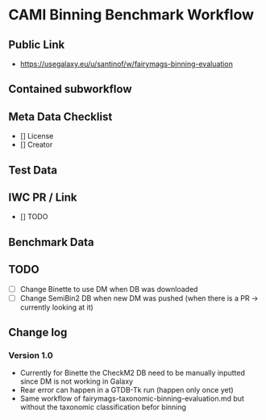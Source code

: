 # CAMI Binning Benchmark Workflow

## Public Link

* https://usegalaxy.eu/u/santinof/w/fairymags-binning-evaluation

## Contained subworkflow

## Meta Data Checklist

* [] License  
* [] Creator 

## Test Data


## IWC PR / Link

* [] TODO

## Benchmark Data

## TODO

* [ ] Change Binette to use DM when DB was downloaded
* [ ] Change SemiBin2 DB when new DM was pushed (when there is a PR -> currently looking at it)

## Change log

### Version 1.0
* Currently for Binette the CheckM2 DB need to be manually inputted since DM is not working in Galaxy
* Rear error can happen in a GTDB-Tk run (happen only once yet)
* Same workflow of fairymags-taxonomic-binning-evaluation.md but without the taxonomic classification befor binning
